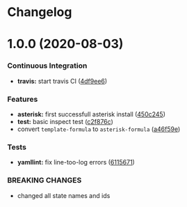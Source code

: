 # Changelog

# 1.0.0 (2020-08-03)


### Continuous Integration

* **travis:** start travis CI ([4df9ee6](https://github.com/litnialex/asterisk-formula/commit/4df9ee6375f4b476682bc628d0c5ba81aa20d1f8))


### Features

* **asterisk:** first successfull asterisk install ([450c245](https://github.com/litnialex/asterisk-formula/commit/450c245b807044e1a8f6083fd71341872f328961))
* **test:** basic inspect test ([c2f876c](https://github.com/litnialex/asterisk-formula/commit/c2f876cfa24965e371f6b4cb30d4a82aa02215aa))
* convert `template-formula` to `asterisk-formula` ([a46f59e](https://github.com/litnialex/asterisk-formula/commit/a46f59e377d926829bf6ef60e6523bbd04ad7d23))


### Tests

* **yamllint:** fix line-too-log errors ([6115671](https://github.com/litnialex/asterisk-formula/commit/61156711300fe74d3029e97115ddf656bce98471))


### BREAKING CHANGES

* changed all state names and ids
